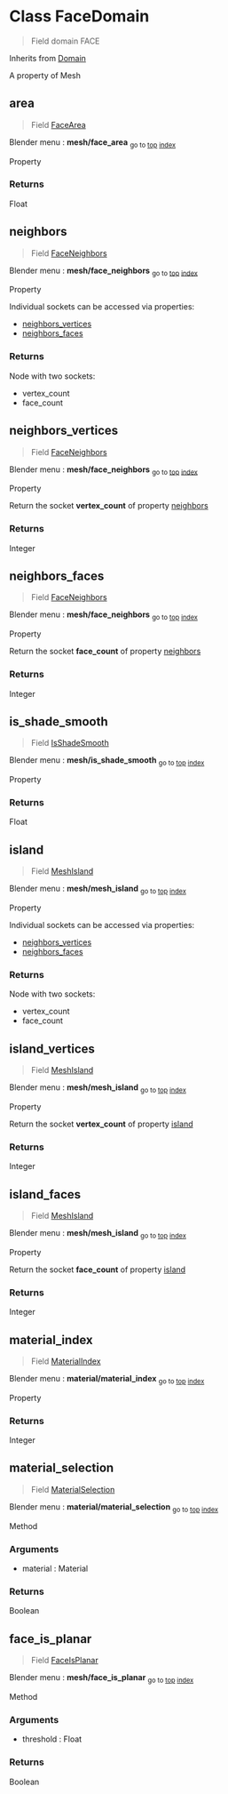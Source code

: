 
# Class FaceDomain

> Field domain FACE
  
Inherits from [Domain](/docs/core/domain.MD)

A property of Mesh


## area

> Field [FaceArea](/docs/nodes/FaceArea.md)
  
Blender menu : **mesh/face_area**
<sub>go to [top](#class-facedomain) [index](/docs/index.md)</sub>

  Property

### Returns

Float



## neighbors

> Field [FaceNeighbors](/docs/nodes/FaceNeighbors.md)
  
Blender menu : **mesh/face_neighbors**
<sub>go to [top](#class-facedomain) [index](/docs/index.md)</sub>

  Property
  
  Individual sockets can be accessed via properties:
  
  - [neighbors_vertices](#neighbors_vertices)
  - [neighbors_faces](#neighbors_faces)

### Returns

Node with two sockets:
- vertex_count
- face_count
  
  

## neighbors_vertices

> Field [FaceNeighbors](/docs/nodes/FaceNeighbors.md)
  
Blender menu : **mesh/face_neighbors**
<sub>go to [top](#class-facedomain) [index](/docs/index.md)</sub>

  Property
  
  Return the socket **vertex_count** of property [neighbors](#neighbors)

### Returns

Integer



## neighbors_faces

> Field [FaceNeighbors](/docs/nodes/FaceNeighbors.md)
  
Blender menu : **mesh/face_neighbors**
<sub>go to [top](#class-facedomain) [index](/docs/index.md)</sub>

  Property
  
  Return the socket **face_count** of property [neighbors](#neighbors)

### Returns

Integer



## is_shade_smooth

> Field [IsShadeSmooth](/docs/nodes/IsShadeSmooth.md)
  
Blender menu : **mesh/is_shade_smooth**
<sub>go to [top](#class-facedomain) [index](/docs/index.md)</sub>

  Property

### Returns

Float



## island

> Field [MeshIsland](/docs/nodes/MeshIsland.md)
  
Blender menu : **mesh/mesh_island**
<sub>go to [top](#class-facedomain) [index](/docs/index.md)</sub>

  Property
  
  Individual sockets can be accessed via properties:
  
  - [neighbors_vertices](#neighbors_vertices)
  - [neighbors_faces](#neighbors_faces)

### Returns

Node with two sockets:
- vertex_count
- face_count
  
  

## island_vertices

> Field [MeshIsland](/docs/nodes/MeshIsland.md)
  
Blender menu : **mesh/mesh_island**
<sub>go to [top](#class-facedomain) [index](/docs/index.md)</sub>

  Property
  
  Return the socket **vertex_count** of property [island](#island)

### Returns

Integer



## island_faces

> Field [MeshIsland](/docs/nodes/MeshIsland.md)
  
Blender menu : **mesh/mesh_island**
<sub>go to [top](#class-facedomain) [index](/docs/index.md)</sub>

  Property
  
  Return the socket **face_count** of property [island](#island)

### Returns

Integer



## material_index

> Field [MaterialIndex](/docs/nodes/MaterialIndex.md)
  
Blender menu : **material/material_index**
<sub>go to [top](#class-facedomain) [index](/docs/index.md)</sub>

  Property

### Returns

Integer



## material_selection

> Field [MaterialSelection](/docs/nodes/MaterialSelection.md)
  
Blender menu : **material/material_selection**
<sub>go to [top](#class-facedomain) [index](/docs/index.md)</sub>

  Method

### Arguments

- material : Material

### Returns

Boolean



## face_is_planar

> Field [FaceIsPlanar](/docs/nodes/FaceIsPlanar.md)
  
Blender menu : **mesh/face_is_planar**
<sub>go to [top](#class-facedomain) [index](/docs/index.md)</sub>

  Method

### Arguments

- threshold : Float

### Returns

Boolean

